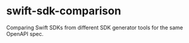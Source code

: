 # swift-sdk-comparison

Comparing Swift SDKs from different SDK generator tools for the same OpenAPI spec.
